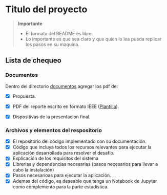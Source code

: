 # Titulo del proyecto

> **Importante** 
> * El formato del README es libre.
> * Lo importante es que sea claro y que quien lo lea pueda replicar los pasos en su maquina.

## Lista de chequeo

### Documentos

Dentro del directorio [documentos](documentos/) agregar los pdf de:
- [x] Propuesta.
- [x] PDF del reporte escrito en formato IEEE ([Plantilla](https://docs.google.com/document/d/1STlifdKxZfG4ckL1YRGXvTSxvrQErKwg9SXYhQl0JYo/edit?usp=sharing)).
- [x] Dispositivas de la presentacion final.


### Archivos y elementos del respositorio

- [x] El repositorio del código implementado con su documentación. 
- [x] Código que incluya todos los recursos relevantes para ejecutar la aplicación desarrollada para resolver el desafío. 
- [x] Explicación de los requisitos del sistema
- [x] Librerias y dependencias necesarias (pasos necesarios para llevar a cabo la instalación)
- [x] Pasos necesarioas para ejecutar la aplicación.
- [x] Ademas del código, es deseable que tenga un Notebook de Jupyter como complemento para la parte estadistica.
